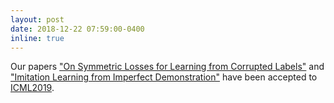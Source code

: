 ```yaml
---
layout: post
date: 2018-12-22 07:59:00-0400
inline: true
---
```


Our papers  ["On Symmetric Losses for Learning from Corrupted Labels"](https://arxiv.org/abs/1901.09314) and ["Imitation Learning from Imperfect Demonstration"](https://arxiv.org/abs/1901.09387) have been accepted to [ICML2019](https://icml.cc/).
